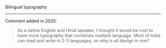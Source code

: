 Bilingual typography

---

Comment added in 2025:

> As a native English and Hindi speaker, I thought it would be cool to have more typography that combines multiple language. Most of India can read and write in 2-3 languages, so why is all design in one?
